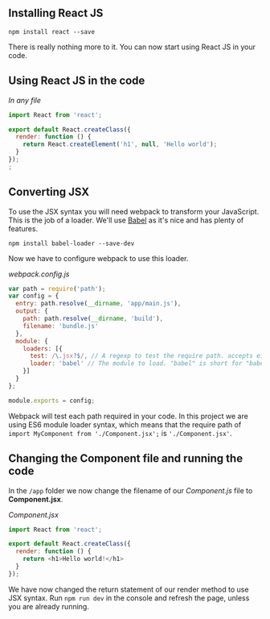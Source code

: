 ## Installing React JS

`npm install react --save`

There is really nothing more to it. You can now start using React JS in your code.

## Using React JS in the code

*In any file*
```javascript
import React from 'react';

export default React.createClass({
  render: function () {
    return React.createElement('h1', null, 'Hello world');
  }
});
;
```

## Converting JSX

To use the JSX syntax you will need webpack to transform your JavaScript. This is the job of a loader. We'll use [Babel](https://babeljs.io/) as it's nice and has plenty of features.

`npm install babel-loader --save-dev`

Now we have to configure webpack to use this loader.

*webpack.config.js*
```javascript
var path = require('path');
var config = {
  entry: path.resolve(__dirname, 'app/main.js'),
  output: {
    path: path.resolve(__dirname, 'build'),
    filename: 'bundle.js'
  },
  module: {
    loaders: [{
      test: /\.jsx?$/, // A regexp to test the require path. accepts either js or jsx
      loader: 'babel' // The module to load. "babel" is short for "babel-loader"
    }]
  }
};

module.exports = config;
```

Webpack will test each path required in your code. In this project we are using ES6 module loader syntax, which means that the require path of `import MyComponent from './Component.jsx';` is `'./Component.jsx'`.

## Changing the Component file and running the code

In the `/app` folder we now change the filename of our *Component.js* file to **Component.jsx**.

*Component.jsx*
```javascript
import React from 'react';

export default React.createClass({
  render: function () {
    return <h1>Hello world!</h1>
  }
});
```

We have now changed the return statement of our render method to use JSX syntax. Run `npm run dev` in the console and refresh the page, unless you are already running.
